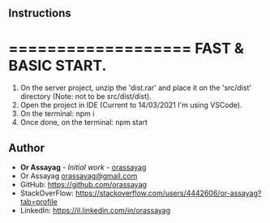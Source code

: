 ## Instructions

===================
FAST & BASIC START.
===================
1. On the server project, unzip the 'dist.rar' and place it on the 'src/dist' directory (Note: not to be src/dist/dist).
2. Open the project in IDE (Current to 14/03/2021 I'm using VSCode).
3. On the terminal: npm i
4. Once done, on the terminal: npm start

## Author

* **Or Assayag** - *Initial work* - [orassayag](https://github.com/orassayag)
* Or Assayag <orassayag@gmail.com>
* GitHub: https://github.com/orassayag
* StackOverFlow: https://stackoverflow.com/users/4442606/or-assayag?tab=profile
* LinkedIn: https://il.linkedin.com/in/orassayag